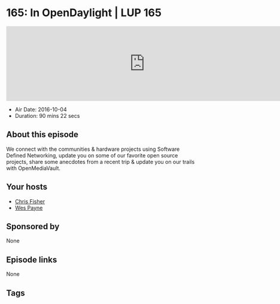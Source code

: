 # 165: In OpenDaylight | LUP 165

<iframe src="https://player.fireside.fm/v2/RUkczH-V+cwBZJYrJ?theme=dark" width="740" height="200" frameborder="0" scrolling="no"></iframe>

* Air Date: 2016-10-04
* Duration: 90 mins 22 secs

## About this episode

We connect with the communities & hardware projects using Software Defined Networking, update you on some of our favorite open source projects, share some anecdotes from a recent trip & update you on our trails with OpenMediaVault.

## Your hosts
* [Chris Fisher](https://linuxunplugged.com/hosts/chrislas)
* [Wes Payne](https://linuxunplugged.com/hosts/wes)

## Sponsored by

None



## Episode links

None



## Tags

